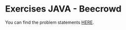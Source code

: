 # Exercises JAVA - Beecrowd

You can find the problem statements [HERE](https://www.beecrowd.com.br/judge/pt/search).
